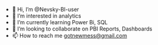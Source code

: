 - 👋 Hi, I’m @Nevsky-BI-user
- 👀 I’m interested in analytics
- 🌱 I’m currently learning Power Bi, SQL
- 💞️ I’m looking to collaborate on PBI Reports, Dashboards
- 📫 How to reach me gotnewmess@gmail.com

<!---
Nevsky-BI-user/Nevsky-BI-user is a ✨ special ✨ repository because its `README.md` (this file) appears on your GitHub profile.
You can click the Preview link to take a look at your changes.
--->
